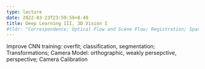 ```yaml
---
type: lecture
date: 2022-03-23T23:59:59+8:49
title: Deep Learning III, 3D Vision I
#tldr: "Correspondence; Optical Flow and Scene Flow; Registration; Sparse and Dense Regression"
---
```

Improve CNN training: overfit; classification, segmentation; Transformations; Camera Model: orthographic, weakly persepctive, perspective; Camera Calibration

